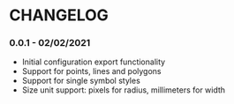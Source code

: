 # CHANGELOG

### 0.0.1 - 02/02/2021

* Initial configuration export functionality
* Support for points, lines and polygons
* Support for single symbol styles
* Size unit support: pixels for radius, millimeters for width


###
